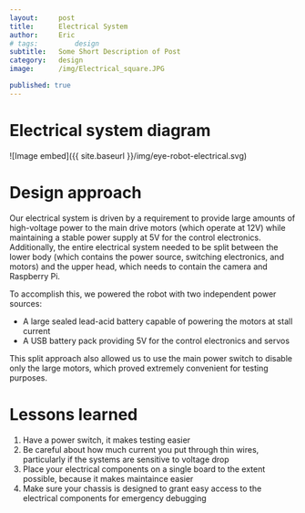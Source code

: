 ```yaml
---
layout:     post
title:      Electrical System
author:     Eric
# tags: 		design
subtitle:  	Some Short Description of Post
category:   design
image:		/img/Electrical_square.JPG

published: true
---
```

<!-- Start Writing Below in Markdown -->

<!-- Table of Contents -->
<!-- 
* TOC
{:toc} -->

# Electrical system diagram
![Image embed]({{ site.baseurl }}/img/eye-robot-electrical.svg)

# Design approach
Our electrical system is driven by a requirement to provide large amounts of high-voltage power to the main drive motors (which operate at 12V) while maintaining a stable power supply at 5V for the control electronics. Additionally, the entire electrical system needed to be split between the lower body (which contains the power source, switching electronics, and motors) and the upper head, which needs to contain the camera and Raspberry Pi. 

To accomplish this, we powered the robot with two independent power sources:
- A large sealed lead-acid battery capable of powering the motors at stall current
- A USB battery pack providing 5V for the control electronics and servos

This split approach also allowed us to use the main power switch to disable only the large motors, which proved extremely convenient for testing purposes.

# Lessons learned
1. Have a power switch, it makes testing easier
1. Be careful about how much current you put through thin wires, particularly if the systems are sensitive to voltage drop
1. Place your electrical components on a single board to the extent possible, because it makes maintaince easier
1. Make sure your chassis is designed to grant easy access to the electrical components for emergency debugging


<!-- [Link to Google](https://www.google.com) -->
<!-- ![Image embed]({{ site.baseurl }}/img/Logo_Fairy_Tail_right.png) -->
